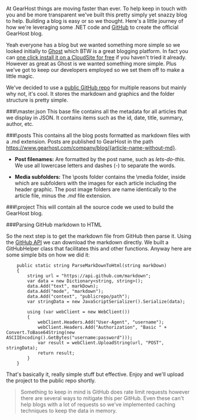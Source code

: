 At GearHost things are moving faster than ever. To help keep in touch with you and be more transparent we've built this pretty simply yet snazzy blog to help. Building a blog is easy or so we thought. Here's a little journey of how we're leveraging some .NET code and [GitHub](https://github.com/) to create the official GearHost blog.

Yeah everyone has a blog but we wanted something more simple so we looked initially to [Ghost](https://ghost.org/) which BTW is a great blogging platform. In fact you can [one click install it on a CloudSite for free](https://my.gearhost.com/account/signup) if you haven't tried it already. However as great as Ghost is we wanted something more simple. Plus we've got to keep our developers employed so we set them off to make a little magic.

We've decided to use a [public GitHub repo](https://github.com/GearHost/blog) for multiple reasons but mainly why not, it's cool. It stores the markdown and graphics and the folder structure is pretty simple.

###\master.json
This base file contains all the metadata for all articles that we display in JSON. It contains items such as the id, date, title, summary, author, etc.

###\posts
This contains all the blog posts formatted as markdown files with a .md extension. Posts are published to GearHost in the path https://www.gearhost.com/company/blog/{article-name-without-md}.

* **Post filenames:** Are formatted by the post name, such as *lets-do-this*. We use all lowercase letters and dashes (-) to separate the words.

* **Media subfolders:** The \posts folder contains the \media folder, inside which are subfolders with the images for each article including the header graphic. The post image folders are name identically to the article file, minus the *.md* file extension.

###\project
This will contain all the source code we used to build the GearHost blog.

###Parsing GitHub markdown to HTML

So the next step is to get the markdown file from GitHub then parse it. Using the [GitHub API](https://developer.github.com/v3/) we can download the markdown directly. We built a GitHubHelper class that facilitates this and other functions. Anyway here are some simple bits on how we did it:

		public static string ParseMarkDownToHtml(string markDown)
        {
            string url = "https://api.github.com/markdown";
            var data = new Dictionary<string, string>();
            data.Add("text", markDown);
            data.Add("mode", "markdown");
            data.Add("context", "publicrepo/path");
            var stringData = new JavaScriptSerializer().Serialize(data);

            using (var webClient = new WebClient())
            {
                webClient.Headers.Add("User-Agent", "username");
                webClient.Headers.Add("Authorization", "Basic " + Convert.ToBase64String(new ASCIIEncoding().GetBytes("username:password")));
                var result = webClient.UploadString(url, "POST", stringData);
                return result;
            }
        }

That's basically it, really simple stuff but effective. Enjoy and we'll upload the project to the public repo shortly.

> Something to keep in mind is GitHub does rate limit requests however there are several ways to mitigate this per GitHub. Even these can't help blogs with a lot of requests so we've implemented caching techniques to keep the data in memory.
